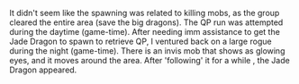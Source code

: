 It didn't seem like the spawning was related to killing mobs, as the
group cleared the entire area (save the big dragons). The QP run was
attempted during the daytime (game-time). After needing imm assistance
to get the Jade Dragon to spawn to retrieve QP, I ventured back on a
large rogue during the night (game-time). There is an invis mob that
shows as glowing eyes, and it moves around the area. After 'following'
it for a while , the Jade Dragon appeared.
